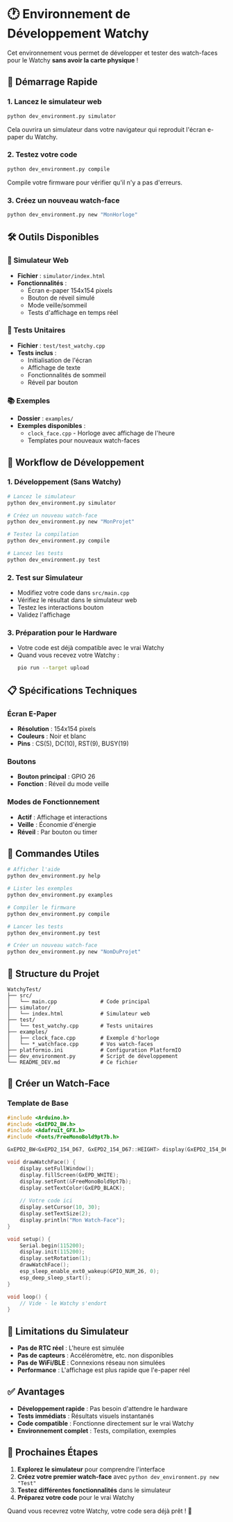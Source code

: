# 🕐 Environnement de Développement Watchy

Cet environnement vous permet de développer et tester des watch-faces pour le Watchy **sans avoir la carte physique** !

## 🚀 Démarrage Rapide

### 1. Lancez le simulateur web
```bash
python dev_environment.py simulator
```
Cela ouvrira un simulateur dans votre navigateur qui reproduit l'écran e-paper du Watchy.

### 2. Testez votre code
```bash
python dev_environment.py compile
```
Compile votre firmware pour vérifier qu'il n'y a pas d'erreurs.

### 3. Créez un nouveau watch-face
```bash
python dev_environment.py new "MonHorloge"
```

## 🛠️ Outils Disponibles

### 📱 Simulateur Web
- **Fichier** : `simulator/index.html`
- **Fonctionnalités** :
  - Écran e-paper 154x154 pixels
  - Bouton de réveil simulé
  - Mode veille/sommeil
  - Tests d'affichage en temps réel

### 🧪 Tests Unitaires
- **Fichier** : `test/test_watchy.cpp`
- **Tests inclus** :
  - Initialisation de l'écran
  - Affichage de texte
  - Fonctionnalités de sommeil
  - Réveil par bouton

### 📚 Exemples
- **Dossier** : `examples/`
- **Exemples disponibles** :
  - `clock_face.cpp` - Horloge avec affichage de l'heure
  - Templates pour nouveaux watch-faces

## 🎯 Workflow de Développement

### 1. **Développement** (Sans Watchy)
```bash
# Lancez le simulateur
python dev_environment.py simulator

# Créez un nouveau watch-face
python dev_environment.py new "MonProjet"

# Testez la compilation
python dev_environment.py compile

# Lancez les tests
python dev_environment.py test
```

### 2. **Test sur Simulateur**
- Modifiez votre code dans `src/main.cpp`
- Vérifiez le résultat dans le simulateur web
- Testez les interactions bouton
- Validez l'affichage

### 3. **Préparation pour le Hardware**
- Votre code est déjà compatible avec le vrai Watchy
- Quand vous recevez votre Watchy :
  ```bash
  pio run --target upload
  ```

## 📋 Spécifications Techniques

### Écran E-Paper
- **Résolution** : 154x154 pixels
- **Couleurs** : Noir et blanc
- **Pins** : CS(5), DC(10), RST(9), BUSY(19)

### Boutons
- **Bouton principal** : GPIO 26
- **Fonction** : Réveil du mode veille

### Modes de Fonctionnement
- **Actif** : Affichage et interactions
- **Veille** : Économie d'énergie
- **Réveil** : Par bouton ou timer

## 🔧 Commandes Utiles

```bash
# Afficher l'aide
python dev_environment.py help

# Lister les exemples
python dev_environment.py examples

# Compiler le firmware
python dev_environment.py compile

# Lancer les tests
python dev_environment.py test

# Créer un nouveau watch-face
python dev_environment.py new "NomDuProjet"
```

## 📁 Structure du Projet

```
WatchyTest/
├── src/
│   └── main.cpp              # Code principal
├── simulator/
│   └── index.html            # Simulateur web
├── test/
│   └── test_watchy.cpp       # Tests unitaires
├── examples/
│   ├── clock_face.cpp        # Exemple d'horloge
│   └── *_watchface.cpp       # Vos watch-faces
├── platformio.ini            # Configuration PlatformIO
├── dev_environment.py        # Script de développement
└── README_DEV.md             # Ce fichier
```

## 🎨 Créer un Watch-Face

### Template de Base
```cpp
#include <Arduino.h>
#include <GxEPD2_BW.h>
#include <Adafruit_GFX.h>
#include <Fonts/FreeMonoBold9pt7b.h>

GxEPD2_BW<GxEPD2_154_D67, GxEPD2_154_D67::HEIGHT> display(GxEPD2_154_D67(5, 10, 9, 19));

void drawWatchFace() {
    display.setFullWindow();
    display.fillScreen(GxEPD_WHITE);
    display.setFont(&FreeMonoBold9pt7b);
    display.setTextColor(GxEPD_BLACK);
    
    // Votre code ici
    display.setCursor(10, 30);
    display.setTextSize(2);
    display.println("Mon Watch-Face");
}

void setup() {
    Serial.begin(115200);
    display.init(115200);
    display.setRotation(1);
    drawWatchFace();
    esp_sleep_enable_ext0_wakeup(GPIO_NUM_26, 0);
    esp_deep_sleep_start();
}

void loop() {
    // Vide - le Watchy s'endort
}
```

## 🚨 Limitations du Simulateur

- **Pas de RTC réel** : L'heure est simulée
- **Pas de capteurs** : Accéléromètre, etc. non disponibles
- **Pas de WiFi/BLE** : Connexions réseau non simulées
- **Performance** : L'affichage est plus rapide que l'e-paper réel

## ✅ Avantages

- **Développement rapide** : Pas besoin d'attendre le hardware
- **Tests immédiats** : Résultats visuels instantanés
- **Code compatible** : Fonctionne directement sur le vrai Watchy
- **Environnement complet** : Tests, compilation, exemples

## 🎯 Prochaines Étapes

1. **Explorez le simulateur** pour comprendre l'interface
2. **Créez votre premier watch-face** avec `python dev_environment.py new "Test"`
3. **Testez différentes fonctionnalités** dans le simulateur
4. **Préparez votre code** pour le vrai Watchy

Quand vous recevrez votre Watchy, votre code sera déjà prêt ! 🎉 